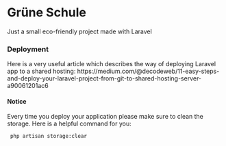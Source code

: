 <h1 class="center"> Grüne Schule </h1>
<p> Just a small eco-friendly project made with Laravel </p>


<h3> Deployment </h3> 
<p> 
    Here is a very useful article which describes the way of deploying Laravel app to a shared hosting: 
    https://medium.com/@decodeweb/11-easy-steps-and-deploy-your-laravel-project-from-git-to-shared-hosting-server-a90061201ac6
</p>
<h4> Notice </h4>
<p> 
    Every time you deploy your application please make sure to clean the storage. Here is a helpful command for you:
    
</p>
<code> php artisan storage:clear </code>
  

